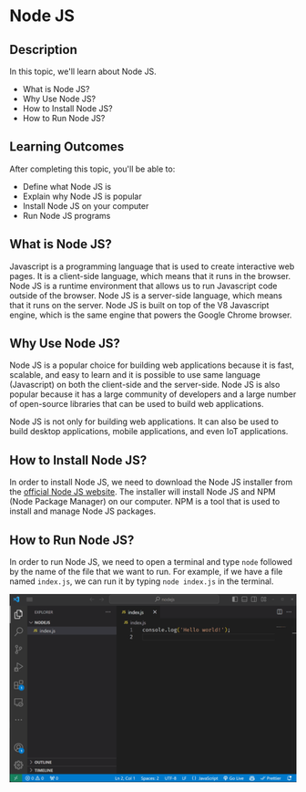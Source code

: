# Node JS

## Description

In this topic, we'll learn about Node JS.
- What is Node JS?
- Why Use Node JS?
- How to Install Node JS?
- How to Run Node JS?

## Learning Outcomes

After completing this topic, you'll be able to:
- Define what Node JS is
- Explain why Node JS is popular
- Install Node JS on your computer
- Run Node JS programs

## What is Node JS?

Javascript is a programming language that is used to create interactive web pages. It is a client-side language, which means that it runs in the browser. Node JS is a runtime environment that allows us to run Javascript code outside of the browser. Node JS is a server-side language, which means that it runs on the server. Node JS is built on top of the V8 Javascript engine, which is the same engine that powers the Google Chrome browser.

## Why Use Node JS?

Node JS is a popular choice for building web applications because it is fast, scalable, and easy to learn and it is possible to use same language (Javascript) on both the client-side and the server-side. Node JS is also popular because it has a large community of developers and a large number of open-source libraries that can be used to build web applications.

Node JS is not only for building web applications. It can also be used to build desktop applications, mobile applications, and even IoT applications.

## How to Install Node JS?

In order to install Node JS, we need to download the Node JS installer from the [official Node JS website](https://nodejs.org/en/download). The installer will install Node JS and NPM (Node Package Manager) on our computer. NPM is a tool that is used to install and manage Node JS packages.

## How to Run Node JS?

In order to run Node JS, we need to open a terminal and type `node` followed by the name of the file that we want to run. For example, if we have a file named `index.js`, we can run it by typing `node index.js` in the terminal.

![Running Node](RunningNode.gif)
